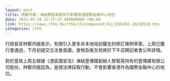 ```yaml
---
layout: post
title: 林鄭月娥：凍結黎智英股份不影響香港國際金融中心地位
date: 2021-05-18 12:17:27.000000000 +08:00
link: https://news.rthk.hk/rthk/ch/component/k2/1591481-20210518.htm
categories: rthk
---
```


行政長官林鄭月娥表示，有關引入更多非本地培訓醫生的修訂條例草案，上周已獲行會通過，下月初提交立法會首讀，食物及衞生局將於下午召開記者會公布詳情。

對於當局上周五根據《港區國安法》凍結壹傳媒創辦人黎智英持有的壹傳媒有限公司股份，林鄭月娥認為，是按法律採取行動，不會影響香港作為國際金融中心的地位。
